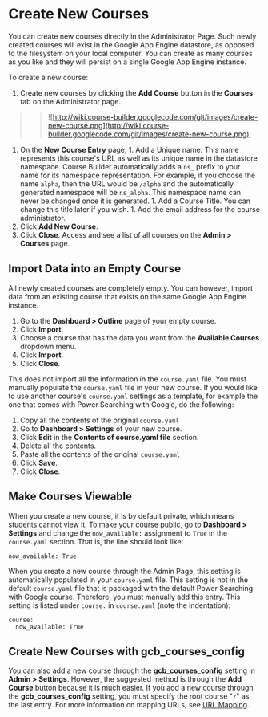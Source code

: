 <h1>Create New Courses</h1>



You can create new courses directly in the Administrator Page. Such newly created courses will exist in the Google App Engine datastore, as opposed to the filesystem on your local computer. You can create as many courses as you like and they will persist on a single Google App Engine instance.

To create a new course:

  1. Create new courses by clicking the **Add Course** button in the **Courses** tab on the Administrator page.
> > ![http://wiki.course-builder.googlecode.com/git/images/create-new-course.png](http://wiki.course-builder.googlecode.com/git/images/create-new-course.png)
  1. On the **New Course Entry**  page,
    1. Add a Unique name. This name represents this course's URL as well as its unique name in the datastore namespace. Course Builder automatically adds a `ns_` prefix to your name for its namespace representation. For example, if you choose the name `alpha`, then the URL would be `/alpha` and the automatically generated namespace will be `ns_alpha`. This namespace name can never be changed once it is generated.
    1. Add a Course Title. You can change this title later if you wish.
    1. Add the email address for the course administrator.
  1. Click **Add New Course**.
  1. Click **Close**. Access and see a list of all courses on the **Admin > Courses** page.

## Import Data into an Empty Course ##
All newly created courses are completely empty. You can however, import data from an existing course that exists on the same Google App Engine instance.

  1. Go to the **Dashboard > Outline** page of your empty course.
  1. Click **Import**.
  1. Choose a course that has the data you want from the **Available Courses** dropdown menu.
  1. Click **Import**.
  1. Click **Close**.

This does not import all the information in the `course.yaml` file. You must manually populate the `course.yaml` file in your new course. If you would like to use another course's `course.yaml` settings as a template, for example the one that comes with Power Searching with Google, do the following:

  1. Copy all the contents of the original `course.yaml`
  1. Go to **Dashboard > Settings** of your new course.
  1. Click **Edit** in the **Contents of course.yaml file** section.
  1. Delete all the contents.
  1. Paste all the contents of the original `course.yaml`
  1. Click **Save**.
  1. Click **Close**.

## Make Courses Viewable ##
When you create a new course, it is by default private, which means students cannot view it. To make your course public, go to **[Dashboard](Dashboard#Settings.md) > Settings** and change the `now_available:` assignment to `True` in the `course.yaml` section.  That is, the line should look like:

`now_available: True`

When you create a new course through the Admin Page, this setting is automatically populated in your `course.yaml` file. This setting is not in the default `course.yaml` file that is packaged with the default Power Searching with Google course. Therefore, you must manually add this entry. This setting is listed under `course:` in `course.yaml` (note the indentation):

```
course:
  now_available: True
```

## Create New Courses with gcb\_courses\_config ##
You can also add a new course through the **gcb\_courses\_config** setting in **Admin > Settings**. However, the suggested method is through the **Add Course** button because it is much easier. If you add a new course through the **gcb\_courses\_config** setting, you must specify the root course "`/`" as the last entry. For more information on mapping URLs, see [URL Mapping](URLMap.md).
